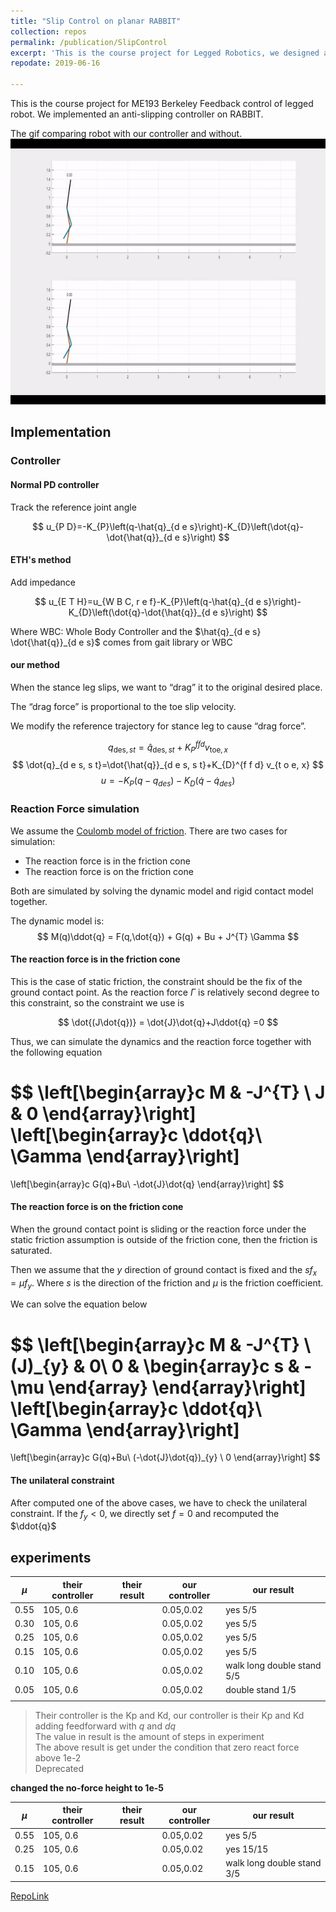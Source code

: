 ```yaml
---
title: "Slip Control on planar RABBIT"
collection: repos
permalink: /publication/SlipControl
excerpt: 'This is the course project for Legged Robotics, we designed a controller to prevent slipping on a slippery surface of a double legged robot'
repodate: 2019-06-16

---
```

This is the course project for ME193 Berkeley Feedback control of legged robot. We implemented an anti-slipping controller on RABBIT.

The gif comparing robot with our controller and without.
![](https://github.com/yangcyself/TA_GaitDesign/blob/master/pics/compare_mu0.25.gif)

## Implementation

### Controller

#### Normal PD controller

Track the reference joint angle

$$
u_{P D}=-K_{P}\left(q-\hat{q}_{d e s}\right)-K_{D}\left(\dot{q}-\dot{\hat{q}}_{d e s}\right)
$$

#### ETH's method

Add impedance

$$
u_{E T H}=u_{W B C, r e f}-K_{P}\left(q-\hat{q}_{d e s}\right)-K_{D}\left(\dot{q}-\dot{\hat{q}}_{d e s}\right)
$$

Where WBC: Whole Body Controller and the $\hat{q}_{d e s} \dot{\hat{q}}_{d e s}$ comes from gait library or WBC

#### our method

When the stance leg slips, we want to “drag” it to the original desired place. 

The “drag force” is proportional to the toe slip velocity. 

We modify the reference trajectory for stance leg to cause “drag force”. 

$$
q_{\text {des}, s t}=\hat{q}_{\text {des}, s t}+K_{P}^{f f d} v_{\text {toe}, x}
$$
$$
\dot{q}_{d e s, s t}=\dot{\hat{q}}_{d e s, s t}+K_{D}^{f f d} v_{t o e, x}
$$
$$
u=-K_{P}\left(q-q_{d e s}\right)-K_{D}\left(\dot{q}-\dot{q}_{d e s}\right)
$$

### Reaction Force simulation

We assume the [Coulomb model of friction](https://mech.subwiki.org/wiki/Coulomb_model_of_friction). There are two cases for simulation:
- The reaction force is in the friction cone
- The reaction force is on the friction cone

Both are simulated by solving the dynamic model and rigid contact model together.

The dynamic model is:
$$
M(q)\ddot{q} = F(q,\dot{q}) + G(q) + Bu + J^{T} \Gamma 
$$

#### The reaction force is in the friction cone

This is the case of static friction, the constraint should be the fix of the ground contact point. As the reaction force $\Gamma$ is relatively second degree to this constraint, so the constraint we use is 

$$
\dot{(J\dot{q})} = \dot{J}\dot{q}+J\ddot{q} =0 
$$

Thus, we can simulate the dynamics and the reaction force together with the following equation

$$
\left[\begin{array}c 
M & -J^{T} \\
J & 0
 \end{array}\right] 
\left[\begin{array}c 
\ddot{q}\\
\Gamma 
 \end{array}\right]
 = 
 \left[\begin{array}c 
 G(q)+Bu\\
 -\dot{J}\dot{q}
  \end{array}\right] 
$$

#### The reaction force is on the friction cone

When the ground contact point is sliding or the reaction force under the static friction assumption is outside of the friction cone, then the friction is saturated. 

Then we assume that the $y$ direction of ground contact is fixed and the $sf_{x} = \mu f_{y}$. Where $s$ is the direction of the friction and $\mu$ is the friction coefficient.

We can solve the equation below

$$
\left[\begin{array}c 
M & -J^{T} \\
(J)_{y}  & 0\\
0 & 
\begin{array}c s & -\mu  \end{array}
 \end{array}\right] 
\left[\begin{array}c 
\ddot{q}\\
\Gamma 
 \end{array}\right]
 = 
 \left[\begin{array}c 
 G(q)+Bu\\
 (-\dot{J}\dot{q})_{y} \\
 0
  \end{array}\right] 
$$


#### The unilateral constraint

After computed one of the above cases, we have to check the unilateral constraint. If the $f_{y}<0$, we directly set $f=0$ and recomputed the $\ddot{q}$


## experiments

|  $\mu$  | their controller|their result | our controller | our result
| ---- | ---- | ---- | ---- | ---- |
| 0.55 |  105, 0.6|   |   0.05,0.02  |yes 5/5|
| 0.30 |  105, 0.6|   |   0.05,0.02  |yes 5/5|
| 0.25 |  105, 0.6|   |   0.05,0.02  |yes 5/5|
| 0.15 |  105, 0.6|   |   0.05,0.02  |yes 5/5|
| 0.10 |  105, 0.6|   |   0.05,0.02  |walk long double stand  5/5|
| 0.05 |  105, 0.6|   |   0.05,0.02  |double stand 1/5|
|      |      |      |
> Their controller is the Kp and Kd, our controller is their Kp and Kd adding feedforward with $q$ and $dq$\
> The value in result is the amount of steps in experiment\
> The above result is get under the condition that zero react force above 1e-2\
> Deprecated

**changed the no-force height to 1e-5**

|  $\mu$  | their controller|their result | our controller | our result
| ---- | ---- | ---- | ---- | ---- |
| 0.55 |  105, 0.6|   |   0.05,0.02  |yes 5/5|
| 0.25 |  105, 0.6|   |   0.05,0.02  |yes 15/15|
| 0.15 |  105, 0.6|   |   0.05,0.02  |walk long double stand 3/5|


[RepoLink](https://github.com/yangcyself/TA_GaitDesign)